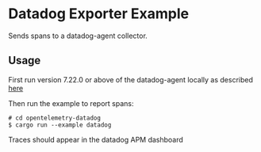 # Datadog Exporter Example

Sends spans to a datadog-agent collector.

## Usage 

First run version 7.22.0 or above of the datadog-agent locally as described [here](https://docs.datadoghq.com/agent/)

Then run the example to report spans:

```shell
# cd opentelemetry-datadog
$ cargo run --example datadog
```

Traces should appear in the datadog APM dashboard
